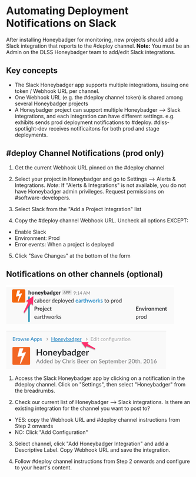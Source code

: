 # Automating Deployment Notifications on Slack

After installing Honeybadger for monitoring, new projects should add a Slack integration that reports to the #deploy channel. **Note:** You must be an Admin on the DLSS Honeybadger team to add/edit Slack integrations.

## Key concepts
- The Slack Honeybadger app supports multiple integrations, issuing one token / Webhook URL per channel.
- One Webhook URL (e.g. the #deploy channel token) is shared among several Honeybadger projects
- A Honeybadger project can support multiple Honeybadger --> Slack integrations, and each integration can have different settings. e.g. exhibits sends prod deployment notifications to #deploy. #dlss-spotlight-dev receives notificaitons for both prod and stage deployments.

## #deploy Channel Notifications (prod only)
1. Get the current Webhook URL pinned on the #deploy channel

2. Select your project in Honeybadger and go to Settings --> Alerts & Integrations. _Note_: If "Alerts & Integrations" is not available, you do not have Honeybadger admin privileges. Request permissions on #software-developers.

3. Select Slack from the "Add a Project Integration" list

4. Copy the #deploy channel Webhook URL. Uncheck all options EXCEPT:
  - Enable Slack
  - Environment: Prod
  - Error events: When a project is deployed

5. Click "Save Changes" at the bottom of the form

## Notifications on other channels (optional)

![Honeybadger Slack notification](../images/honeybadger_slack_link.png)

![Honeybadger breadcrumb](../images/honeybadger_breadcrumb.png)

1. Access the Slack Honeybadger app by clicking on a notification in the #deploy channel. Click on "Settings", then select "Honeybadger" from the breadrumbs.

2. Check our current list of Honeybadger --> Slack integrations.
 Is there an existing integration for the channel you want to post to?
  - YES: copy the Webhook URL and #deploy channel instructions from Step 2 onwards
  - NO: Click "Add Configuration"

3. Select channel, click "Add Honeybadger Integration" and add a Descriptive Label. Copy Webhook URL and save the integration.

4. Follow #deploy channel instructions from Step 2 onwards and configure to your heart's content.
